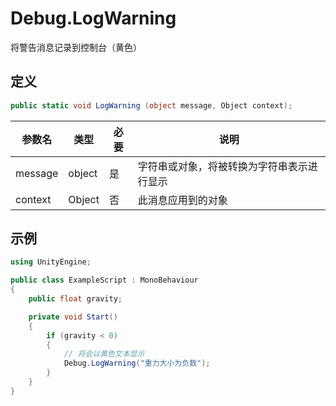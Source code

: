 # Debug.LogWarning

将警告消息记录到控制台（黄色）

## 定义

```csharp
public static void LogWarning (object message, Object context);
```

| 参数名     | 类型     | 必要  | 说明                    |
| ------- | ------ | --- | --------------------- |
| message | object | 是   | 字符串或对象，将被转换为字符串表示进行显示 |
| context | Object | 否   | 此消息应用到的对象             |

## 示例

```csharp
using UnityEngine;

public class ExampleScript : MonoBehaviour
{
    public float gravity;

    private void Start()
    {
        if (gravity < 0)
        {
            // 将会以黄色文本显示
            Debug.LogWarning("重力大小为负数");
        }
    }
}
```
